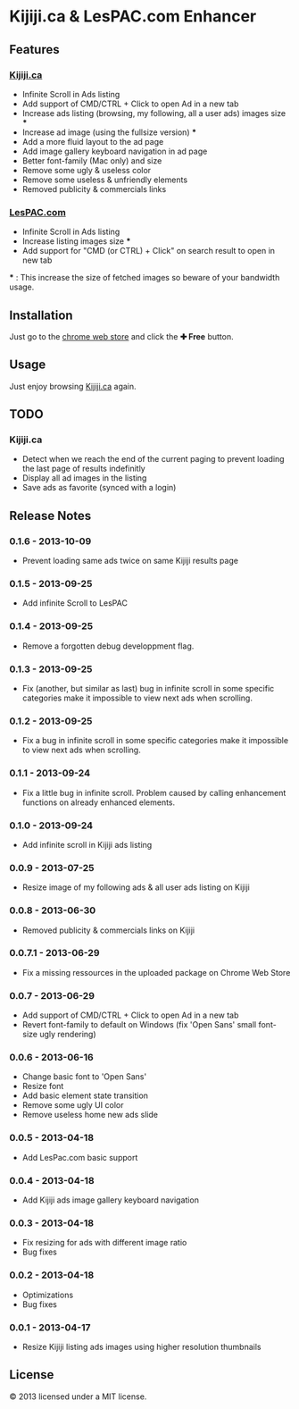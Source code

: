 # Kijiji.ca & LesPAC.com Enhancer

## Features

### [Kijiji.ca](http://www.kijiji.ca)

- Infinite Scroll in Ads listing
- Add support of CMD/CTRL + Click to open Ad in a new tab
- Increase ads listing (browsing, my following, all a user ads) images size __*__
- Increase ad image (using the fullsize version) __*__
- Add a more fluid layout to the ad page
- Add image gallery keyboard navigation in ad page
- Better font-family (Mac only) and size
- Remove some ugly & useless color
- Remove some useless & unfriendly elements
- Removed publicity & commercials links

### [LesPAC.com](http://www.lespac.com)

- Infinite Scroll in Ads listing
- Increase listing images size __*__
- Add support for "CMD (or CTRL) + Click" on search result to open in new tab

__*__ : This increase the size of fetched images so beware of your bandwidth usage.

## Installation

Just go to the [chrome web store](https://chrome.google.com/webstore/detail/kijijica-enhancer/milbijkclehoicmkjkaogiobhhpalokf) and click the **✚ Free** button.


## Usage

Just enjoy browsing [Kijiji.ca](http://kijiji.ca) again.

## TODO

### Kijiji.ca

- Detect when we reach the end of the current paging to prevent loading the last page of results indefinitly
- Display all ad images in the listing
- Save ads as favorite (synced with a login)

## Release Notes

### 0.1.6 - 2013-10-09

- Prevent loading same ads twice on same Kijiji results page

### 0.1.5 - 2013-09-25

- Add infinite Scroll to LesPAC

### 0.1.4 - 2013-09-25

- Remove a forgotten debug developpment flag.

### 0.1.3 - 2013-09-25

- Fix (another, but similar as last) bug in infinite scroll in some specific categories make it impossible to view next ads when scrolling.

### 0.1.2 - 2013-09-25

- Fix a bug in infinite scroll in some specific categories make it impossible to view next ads when scrolling.

### 0.1.1 - 2013-09-24

- Fix a little bug in infinite scroll. Problem caused by calling enhancement functions on already enhanced elements.

### 0.1.0 - 2013-09-24

- Add infinite scroll in Kijiji ads listing

### 0.0.9 - 2013-07-25

- Resize image of my following ads & all user ads listing on Kijiji

### 0.0.8 - 2013-06-30

- Removed publicity & commercials links on Kijiji

### 0.0.7.1 - 2013-06-29

- Fix a missing ressources in the uploaded package on Chrome Web Store

### 0.0.7 - 2013-06-29

- Add support of CMD/CTRL + Click to open Ad in a new tab
- Revert font-family to default on Windows (fix 'Open Sans' small font-size ugly rendering)

### 0.0.6 - 2013-06-16

- Change basic font to 'Open Sans'
- Resize font
- Add basic element state transition
- Remove some ugly UI color
- Remove useless home new ads slide

### 0.0.5 - 2013-04-18

- Add LesPac.com basic support

### 0.0.4 - 2013-04-18

- Add Kijiji ads image gallery keyboard navigation

### 0.0.3 - 2013-04-18

- Fix resizing for ads with different image ratio
- Bug fixes

### 0.0.2 - 2013-04-18

- Optimizations
- Bug fixes

### 0.0.1 - 2013-04-17

- Resize Kijiji listing ads images using higher resolution thumbnails


## License

© 2013 licensed under a MIT license.
